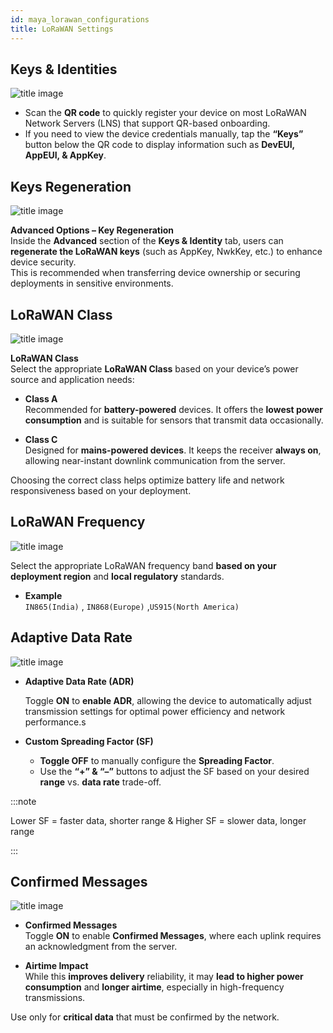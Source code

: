 ```yaml
---
id: maya_lorawan_configurations
title: LoRaWAN Settings
---
```


## Keys & Identities


![title image](./assets/keys.svg)

- Scan the **QR code** to quickly register your device on most LoRaWAN Network Servers (LNS) that support QR-based onboarding.
- If you need to view the device credentials manually, tap the **“Keys”** button below the QR code to display information such as **DevEUI, AppEUI, & AppKey**.


## Keys Regeneration


![title image](./assets/regenerationkeys.svg)

**Advanced Options – Key Regeneration**  
Inside the **Advanced** section of the **Keys & Identity** tab, users can **regenerate the LoRaWAN keys** (such as AppKey, NwkKey, etc.) to enhance device security.  
This is recommended when transferring device ownership or securing deployments in sensitive environments.


## LoRaWAN Class

![title image](./assets/class.svg)

**LoRaWAN Class**  
Select the appropriate **LoRaWAN Class** based on your device’s power source and application needs:

- **Class A**  
  Recommended for **battery-powered** devices. It offers the **lowest power consumption** and is suitable for sensors that transmit data occasionally.
  
- **Class C**  
  Designed for **mains-powered devices**.
  It keeps the receiver **always on**, allowing near-instant downlink communication from the server.  

Choosing the correct class helps optimize battery life and network responsiveness based on your deployment.
  

## LoRaWAN Frequency

![title image](./assets/freq.svg)

Select the appropriate LoRaWAN frequency band **based on your deployment region** and **local regulatory** standards.

- **Example**  
  `IN865(India)` , `IN868(Europe)` ,`US915(North America)`


## Adaptive Data Rate

![title image](./assets/adr.svg)

- **Adaptive Data Rate (ADR)**  

  Toggle **ON** to **enable ADR**, allowing the device to automatically adjust transmission settings for optimal power efficiency and network performance.s

- **Custom Spreading Factor (SF)**  
  - **Toggle OFF** to manually configure the **Spreading Factor**.
  - Use the **“+” & “–”** buttons to adjust the SF based on your desired **range** vs. **data rate** trade-off.

:::note

  Lower SF = faster data, shorter range &
  Higher SF = slower data, longer range

:::

## Confirmed Messages

![title image](./assets/confirm_messages.svg)


- **Confirmed Messages**  
  Toggle **ON** to enable **Confirmed Messages**, where each uplink requires an acknowledgment from the server.
  
- **Airtime Impact**  
  While this **improves delivery** reliability, it may **lead to higher power consumption** and **longer airtime**, especially in high-frequency transmissions.

<div class="alert alert--info custom-alert" role="alert">
  Use only for  <strong>critical data</strong>  that must be confirmed by the network.
</div>

